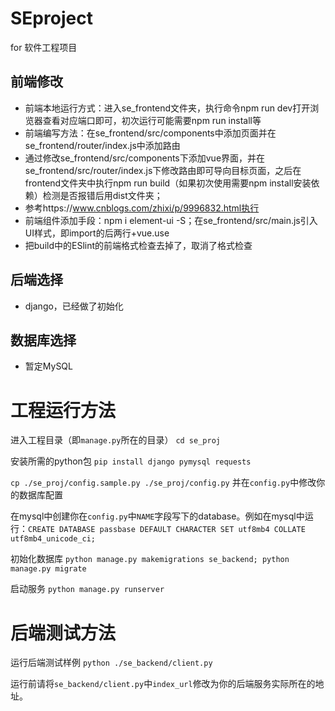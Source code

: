 # SEproject
for 软件工程项目
## 前端修改
* 前端本地运行方式：进入se_frontend文件夹，执行命令npm run dev打开浏览器查看对应端口即可，初次运行可能需要npm run install等
* 前端编写方法：在se_frontend/src/components中添加页面并在se_frontend/router/index.js中添加路由
* 通过修改se_frontend/src/components下添加vue界面，并在se_frontend/src/router/index.js下修改路由即可导向目标页面，之后在frontend文件夹中执行npm run build（如果初次使用需要npm install安装依赖）检测是否报错后用dist文件夹；
* 参考https://www.cnblogs.com/zhixi/p/9996832.html执行
* 前端组件添加手段：npm i element-ui -S；在se_frontend/src/main.js引入UI样式，即import的后两行+vue.use
* 把build中的ESlint的前端格式检查去掉了，取消了格式检查
## 后端选择
* django，已经做了初始化
## 数据库选择
* 暂定MySQL


# 工程运行方法
进入工程目录（即`manage.py`所在的目录） `cd se_proj`

安装所需的python包 `pip install django pymysql requests`

`cp ./se_proj/config.sample.py ./se_proj/config.py` 并在`config.py`中修改你的数据库配置

在mysql中创建你在`config.py`中`NAME`字段写下的database。例如在mysql中运行：`CREATE DATABASE passbase DEFAULT CHARACTER SET utf8mb4 COLLATE utf8mb4_unicode_ci;`

初始化数据库 `python manage.py makemigrations se_backend; python manage.py migrate`

启动服务 `python manage.py runserver`


# 后端测试方法
运行后端测试样例 `python ./se_backend/client.py`

运行前请将`se_backend/client.py`中`index_url`修改为你的后端服务实际所在的地址。

